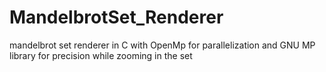 # MandelbrotSet_Renderer
mandelbrot set renderer in C with OpenMp for  parallelization and GNU MP library for precision while zooming in the set

